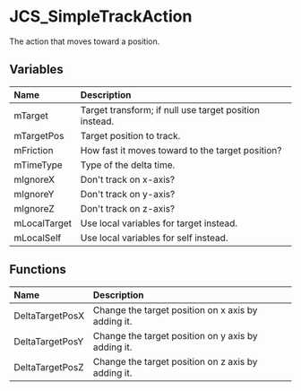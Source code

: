 # JCS_SimpleTrackAction

The action that moves toward a position.

## Variables

| Name           | Description                                            |
|:---------------|:-------------------------------------------------------|
| mTarget        | Target transform; if null use target position instead. |
| mTargetPos     | Target position to track.                              |
| mFriction      | How fast it moves toward to the target position?       |
| mTimeType      | Type of the delta time.                                |
| mIgnoreX       | Don't track on x-axis?                                 |
| mIgnoreY       | Don't track on y-axis?                                 |
| mIgnoreZ       | Don't track on z-axis?                                 |
| mLocalTarget   | Use local variables for target instead.                |
| mLocalSelf     | Use local variables for self instead.                  |

## Functions

| Name            | Description                                        |
|:----------------|:---------------------------------------------------|
| DeltaTargetPosX | Change the target position on x axis by adding it. |
| DeltaTargetPosY | Change the target position on y axis by adding it. |
| DeltaTargetPosZ | Change the target position on z axis by adding it. |

